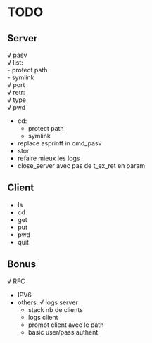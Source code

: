 # TODO

## Server
√ pasv  
√ list:  
	- protect path  
	- symlink  
√ port  
√ retr:  
	√ type  
√ pwd  
- cd:  
	- protect path  
	- symlink  
- replace asprintf in cmd_pasv  
- stor  
- refaire mieux les logs
- close_server avec pas de t_ex_ret en param

## Client
- ls  
- cd  
- get  
- put  
- pwd  
- quit  

## Bonus
√ RFC
- IPV6
- others:
	√ logs server
	- stack nb de clients
	- logs client
	- prompt client avec le path
	- basic user/pass authent
